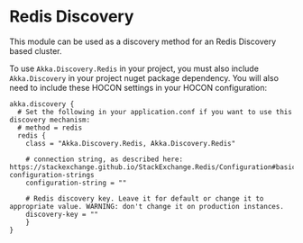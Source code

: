 # Redis Discovery
This module can be used as a discovery method for an Redis Discovery based cluster.

To use `Akka.Discovery.Redis` in your project, you must also include `Akka.Discovery` in your project nuget package dependency.
You will also need to include these HOCON settings in your HOCON configuration:
```
akka.discovery {
  # Set the following in your application.conf if you want to use this discovery mechanism:
  # method = redis
  redis {
    class = "Akka.Discovery.Redis, Akka.Discovery.Redis"

    # connection string, as described here: https://stackexchange.github.io/StackExchange.Redis/Configuration#basic-configuration-strings
    configuration-string = ""

    # Redis discovery key. Leave it for default or change it to appropriate value. WARNING: don't change it on production instances.
    discovery-key = ""
    }    
}

```
